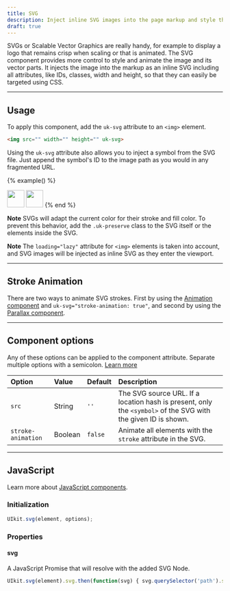 ```yaml
---
title: SVG
description: Inject inline SVG images into the page markup and style them with CSS.
draft: true
---
```


SVGs or Scalable Vector Graphics are really handy, for example to display a logo that remains crisp when scaling or that is animated. The SVG component provides more control to style and animate the image and its vector parts. It injects the image into the markup as an inline SVG including all attributes, like IDs, classes, width and height, so that they can easily be targeted using CSS.

***

## Usage

To apply this component, add the `uk-svg` attribute to an `<img>` element.

```html
<img src="" width="" height="" uk-svg>
```

Using the `uk-svg` attribute also allows you to inject a symbol from the SVG file. Just append the symbol's ID to the image path as you would in any fragmented URL.

{% example() %}
<!-- Targets the SVG image -->
<img src="../assets/uikit/src/images/icons/cloud-download.svg" width="40" height="40" uk-svg>

<!-- Targets a symbol inside the SVG image -->
<img src="../assets/uikit/tests/images/icons.svg#cloud-upload" width="40" height="40" uk-svg>
{% end %}

**Note** SVGs will adapt the current color for their stroke and fill color. To prevent this behavior, add the `.uk-preserve` class to the SVG itself or the elements inside the SVG.

**Note** The `loading="lazy"` attribute for `<img>` elements is taken into account, and SVG images will be injected as inline SVG as they enter the viewport.

***

## Stroke Animation

There are two ways to animate SVG strokes. First by using the [Animation component](animation.md#svg-strokes) and `uk-svg="stroke-animation: true"`, and second by using the [Parallax component](parallax.md#svg-strokes).

***

## Component options

Any of these options can be applied to the component attribute. Separate multiple options with a semicolon. [Learn more](javascript.md#component-configuration)

| Option             | Value   | Default | Description                                                                                                   |
|:-------------------|:--------|:--------|:--------------------------------------------------------------------------------------------------------------|
| `src`              | String  | `''`    | The SVG source URL. If a location hash is present, only the `<symbol>` of the SVG with the given ID is shown. |
| `stroke-animation` | Boolean | `false` | Animate all elements with the `stroke` attribute in the SVG.                                                  |

***

## JavaScript

Learn more about [JavaScript components](javascript.md#programmatic-use).

### Initialization

```js
UIkit.svg(element, options);
```

### Properties

#### svg

A JavaScript Promise that will resolve with the added SVG Node.

```js
UIkit.svg(element).svg.then(function(svg) { svg.querySelector('path').style.stroke = 'red'; })
```
